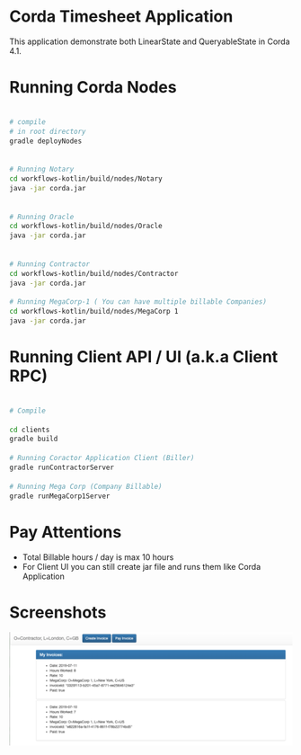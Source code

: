 # Corda Timesheet Application

This application demonstrate both LinearState and QueryableState in Corda 4.1.


# Running Corda Nodes

```bash

# compile 
# in root directory
gradle deployNodes


# Running Notary
cd workflows-kotlin/build/nodes/Notary
java -jar corda.jar 


# Running Oracle
cd workflows-kotlin/build/nodes/Oracle 
java -jar corda.jar


# Running Contractor
cd workflows-kotlin/build/nodes/Contractor
java -jar corda.jar

# Running MegaCorp-1 ( You can have multiple billable Companies)
cd workflows-kotlin/build/nodes/MegaCorp 1
java -jar corda.jar

```

#  Running Client API / UI (a.k.a Client RPC)

```bash

# Compile

cd clients
gradle build

# Running Coractor Application Client (Biller)
gradle runContractorServer 

# Running Mega Corp (Company Billable)
gradle runMegaCorp1Server

```

# Pay Attentions 
- Total Billable hours / day is max 10 hours
- For Client UI you can still create jar file and runs them like Corda Application


# Screenshots
![alternativetext](imgs/screen1.png)
